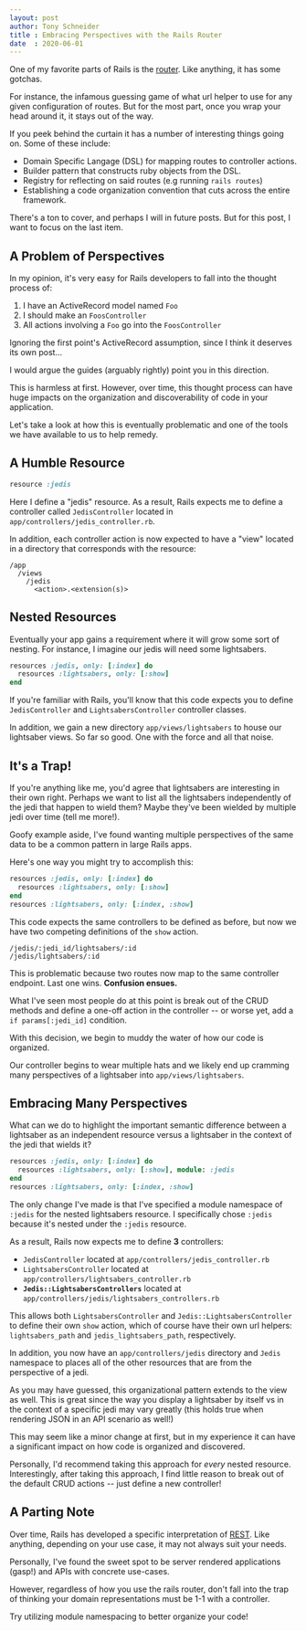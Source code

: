 ```yaml
---
layout: post
author: Tony Schneider
title : Embracing Perspectives with the Rails Router
date  : 2020-06-01
---
```


One of my favorite parts of Rails is the [router](https://guides.rubyonrails.org/routing.html).
Like anything, it has some gotchas.

For instance, the infamous guessing game of what url helper to use for any given configuration of routes.
But for the most part, once you wrap your head around it, it stays out of the way.

If you peek behind the curtain it has a number of interesting things going on.
Some of these include:

* Domain Specific Langage (DSL) for mapping routes to controller actions.
* Builder pattern that constructs ruby objects from the DSL.
* Registry for reflecting on said routes (e.g running `rails routes`)
* Establishing a code organization convention that cuts across the entire framework.

There's a ton to cover, and perhaps I will in future posts.
But for this post, I want to focus on the last item.

## A Problem of Perspectives

In my opinion, it's very easy for Rails developers to fall into the thought process of:

1. I have an ActiveRecord model named `Foo`
1. I should make an `FoosController`
1. All actions involving a `Foo` go into the `FoosController`

Ignoring the first point's ActiveRecord assumption, since I think it deserves its own post...

I would argue the guides (arguably rightly) point you in this direction.

This is harmless at first.
However, over time, this thought process can have huge impacts on the organization and discoverability of code in your application.

Let's take a look at how this is eventually problematic and one of the tools we have available to us to help remedy.

## A Humble Resource

```ruby
resource :jedis
```

Here I define a "jedis" resource.
As a result, Rails expects me to define a controller called `JedisController` located in `app/controllers/jedis_controller.rb`.

In addition, each controller action is now expected to have a "view" located in a directory that corresponds with the resource:

```
/app
  /views
    /jedis
      <action>.<extension(s)>
```

## Nested Resources

Eventually your app gains a requirement where it will grow some sort of nesting.
For instance, I imagine our jedis will need some lightsabers.

```ruby
resources :jedis, only: [:index] do
  resources :lightsabers, only: [:show]
end
```

If you're familiar with Rails, you'll know that this code expects you to define `JedisController` and `LightsabersController` controller classes.

In addition, we gain a new directory `app/views/lightsabers` to house our lightsaber views.
So far so good.
One with the force and all that noise.

## It's a Trap!

If you're anything like me, you'd agree that lightsabers are interesting in their own right.
Perhaps we want to list all the lightsabers independently of the jedi that happen to wield them?
Maybe they've been wielded by multiple jedi over time (tell me more!).

Goofy example aside, I've found wanting multiple perspectives of the same data to be a common pattern in large Rails apps.

Here's one way you might try to accomplish this:

```ruby
resources :jedis, only: [:index] do
  resources :lightsabers, only: [:show]
end
resources :lightsabers, only: [:index, :show]
```

This code expects the same controllers to be defined as before, but now we have two competing definitions of the `show` action.

```
/jedis/:jedi_id/lightsabers/:id
/jedis/lightsabers/:id
```

This is problematic because two routes now map to the same controller endpoint.
Last one wins.
**Confusion ensues.**

What I've seen most people do at this point is break out of the CRUD methods and define a one-off action in the controller -- or worse yet, add a `if params[:jedi_id]` condition.

With this decision, we begin to muddy the water of how our code is organized.

Our controller begins to wear multiple hats and we likely end up cramming many perspectives of a lightsaber into `app/views/lightsabers`.

## Embracing Many Perspectives

What can we do to highlight the important semantic difference between a lightsaber as an independent resource versus a lightsaber in the context of the jedi that wields it?

```ruby
resources :jedis, only: [:index] do
  resources :lightsabers, only: [:show], module: :jedis
end
resources :lightsabers, only: [:index, :show]
```

The only change I've made is that I've specified a module namespace of `:jedis` for the nested lightsabers resource.
I specifically chose `:jedis` because it's nested under the `:jedis` resource.

As a result, Rails now expects me to define **3** controllers:

* `JedisController` located at `app/controllers/jedis_controller.rb`
* `LightsabersController` located at `app/controllers/lightsabers_controller.rb`
* **`Jedis::LightsabersControllers`** located at `app/controllers/jedis/lightsabers_controllers.rb`

This allows both `LightsabersController` and `Jedis::LightsabersController` to define their own `show` action, which of course have their own url helpers: `lightsabers_path` and `jedis_lightsabers_path`, respectively.

In addition, you now have an `app/controllers/jedis` directory and `Jedis` namespace to places all of the other resources that are from the perspective of a jedi.

As you may have guessed, this organizational pattern extends to the view as well.
This is great since the way you display a lightsaber by itself vs in the context of a specific jedi may vary greatly (this holds true when rendering JSON in an API scenario as well!)

This may seem like a minor change at first, but in my experience it can have a significant impact on how code is organized and discovered.

Personally, I'd recommend taking this approach for _every_ nested resource.
Interestingly, after taking this approach, I find little reason to break out of the default CRUD actions -- just define a new controller!

## A Parting Note

Over time, Rails has developed a specific interpretation of [REST](https://en.wikipedia.org/wiki/Representational_state_transfer).
Like anything, depending on your use case, it may not always suit your needs.

Personally, I've found the sweet spot to be server rendered applications (gasp!) and APIs with concrete use-cases.

However, regardless of how you use the rails router, don't fall into the trap of thinking your <span title="Read: Not limited to ActiveRecord">domain representations</span> must be 1-1 with a controller.

Try utilizing module namespacing to better organize your code!
